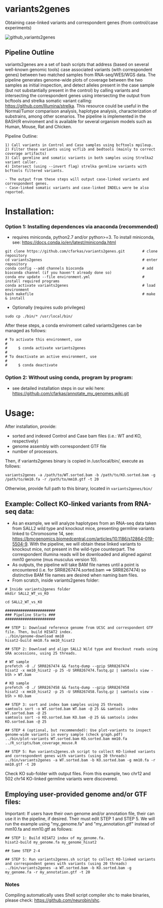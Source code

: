 # variants2genes
Obtaining case-linked variants and correspondent genes (from control/case experiments)

![github_variants2genes](https://user-images.githubusercontent.com/7016350/77459123-d7d06d80-6dc4-11ea-8d21-54a6e7ca9c4b.png)

## Pipeline Outline

variants2genes are a set of bash scripts that address (based on several well-known genomic tools) case associated variants (with correspondent genes) 
between two matched samples from RNA-seq/WES/WGS data. The pipeline generates genome-wide plots of coverage between the two samples as initial inspection, and detect alleles present in the case sample (but not substantially present in the control) by calling variants and intersecting the correspondent genes using intersecting the output from bcftools and strelka somatic variant calling: https://github.com/Illumina/strelka. This resource could be useful in the Normal/Tumor comparison analysis, haplotype analysis, characterization of substrains, among other scenarios.
The pipeline is implemented in the BASH/R enviroment and is available for several organism models such as Human, Mouse, Rat and Chicken.

Pipeline Outline:

```
1) Call variants in Control and Case samples using bcftools mpileup.
2) Filter these variants using vcflib and bedtools (mainly to correct coverage artifacts)
3) Call germline and somatic variants in both samples using Strelka2 variant caller.
4) Intersect (using --invert flag) strelka germline variants with bcftools filtered variants. 

- The output from these steps will output case-linked variants and correspondent genes. 
- Case-linked somatic variants and case-linked INDELs were be also reported.
```

# Installation:

### Option 1: Installing dependences via anaconda (recommended)
- requires miniconda, python2.7 and/or python>=3. To install miniconda, see: https://docs.conda.io/en/latest/miniconda.html
```
git clone https://github.com/cfarkas/variants2genes.git        # clone repository
cd variants2genes                                              # enter repository
conda config --add channels bioconda                           # add bioconda channel (if you haven't already done so)
conda env update --file environment.yml                        # install required programs
conda activate variants2genes                                  # load environment
bash makefile                                                  # make  & install
```
- Optionally (requires sudo privileges)
```
sudo cp ./bin/* /usr/local/bin/
```
After these steps, a conda enviroment called variants2genes can be managed as follows:
```
# To activate this environment, use
#
#     $ conda activate variants2genes
#
# To deactivate an active environment, use
#
#     $ conda deactivate
```

### Option 2: Without using conda, program by program:

- see detailed installation steps in our wiki here: https://github.com/cfarkas/annotate_my_genomes.wiki.git

# Usage:

After installation, provide:
- sorted and indexed Control and Case bam files (i.e.: WT and KO, respectively)
- genome assembly with correspondent GTF file
- number of processors.

Then, if variants2genes binary is copied in /usr/local/bin/, execute as follows:
```
variants2genes -a /path/to/WT.sorted.bam -b /path/to/KO.sorted.bam -g /path/to/mm10.fa -r /path/to/mm10.gtf -t 20
```
Otherwise, provide full path to this binary, located in ```variants2genes/bin/``` 

## Example: Collect KO-linked variants from RNA-seq data:
- As an example, we will analyze haplotypes from an RNA-seq data taken from SALL2 wild type and knockout mice, presenting germline variants linked to Chromosome 14, see: https://bmcgenomics.biomedcentral.com/articles/10.1186/s12864-019-5504-9. With the pipeline, we will obtain these linked variants to knockout mice, not present in the wild-type counterpart. The correspondent illumina reads will be downloaded and aligned against mm10 genome (mus musculus version 10). 
- As outputs, the pipeline will take BAM file names until a point is encountered (i.e. for SRR8267474.sorted.bam ==> SRR8267474) so distinctive BAM file names are desired when naming bam files. 
- From scratch, inside variants2genes folder:

```
# Inside variants2genes folder
mkdir SALL2_WT_vs_KO

cd SALL2_WT_vs_KO

#######################
### Pipeline Starts ###
#######################

## STEP 1: Download reference genome from UCSC and correspondent GTF file. Then, build HISAT2 index. 
../bin/genome-download mm10
hisat2-build mm10.fa mm10_hisat2

## STEP 2: Download and align SALL2 Wild type and Knockout reads using SRA accessions, using 25 threads.

# WT sample
prefetch -O ./ SRR8267474 && fastq-dump --gzip SRR8267474
hisat2 -x mm10_hisat2 -p 25 -U SRR8267474.fastq.gz | samtools view -bSh > WT.bam

# KO sample
prefetch -O ./ SRR8267458 && fastq-dump --gzip SRR8267458
hisat2 -x mm10_hisat2 -p 25 -U SRR8267458.fastq.gz | samtools view -bSh > KO.bam

## STEP 3: sort and index bam samples using 25 threads
samtools sort -o WT.sorted.bam WT.bam -@ 25 && samtools index WT.sorted.bam -@ 25
samtools sort -o KO.sorted.bam KO.bam -@ 25 && samtools index KO.sorted.bam -@ 25

## STEP 4 (optional, but recommended): Use plot-variants to inspect genome-wide variants in every sample (check graph.pdf)
../bin/plot-variants WT.sorted.bam KO.sorted.bam mm10.fa ../R_scripts/bam_coverage_mouse.R

## STEP 5: Run variants2genes.sh script to collect KO-linked variants and correspondent genes with variants (using 20 threads)
../bin/variants2genes -a WT.sorted.bam -b KO.sorted.bam -g mm10.fa -r mm10.gtf -t 20
```
Check KO sub-folder with output files. From this example, two chr12 and 502 chr14 KO-linked germline variants were discovered.  

## Employing user-provided genome and/or GTF files:

Important: If users have their own genome and/or annotation file, their can use it in the pipeline, if desired. Their must edit STEP 1 and STEP 5. We will run the example using "my_genome.fa" and "my_annotation.gtf" instead of mm10.fa and mm10.gtf as follows:

```
## STEP 1: Build HISAT2 index of my_genome.fa. 
hisat2-build my_genome.fa my_genome_hisat2

## Same STEP 2-4

## STEP 5: Run variants2genes.sh script to collect KO-linked variants and correspondent genes with variants (using 20 threads)
../bin/variants2genes -a WT.sorted.bam -b KO.sorted.bam -g my_genome.fa -r my_annotation.gtf -t 20
```

### Notes
Compiling automatically uses Shell script compiler shc to make binaries, please check: https://github.com/neurobin/shc. 
